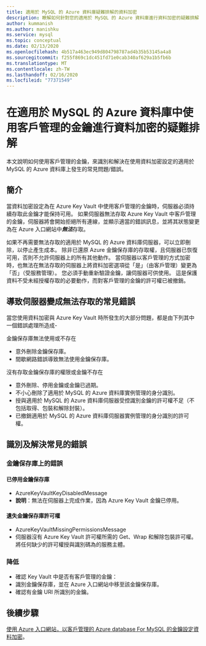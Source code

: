 ```yaml
---
title: 適用於 MySQL 的 Azure 資料庫疑難排解的資料加密
description: 瞭解如何針對您的適用於 MySQL 的 Azure 資料庫進行資料加密的疑難排解
author: kummanish
ms.author: manishku
ms.service: mysql
ms.topic: conceptual
ms.date: 02/13/2020
ms.openlocfilehash: 4b517a463ec949d804798787ad4b35b53145a4a8
ms.sourcegitcommit: f255f869c1dc451fd71e0cab340af629a1b5fb6b
ms.translationtype: MT
ms.contentlocale: zh-TW
ms.lasthandoff: 02/16/2020
ms.locfileid: "77371549"
---
```

# <a name="troubleshooting-data-encryption-with-customer-managed-keys-in-azure-database-for-mysql"></a>在適用於 MySQL 的 Azure 資料庫中使用客戶管理的金鑰進行資料加密的疑難排解
本文說明如何使用客戶管理的金鑰，來識別和解決在使用資料加密設定的適用於 MySQL 的 Azure 資料庫上發生的常見問題/錯誤。

## <a name="introduction"></a>簡介
當資料加密設定為在 Azure Key Vault 中使用客戶管理的金鑰時，伺服器必須持續存取此金鑰才能保持可用。 如果伺服器無法存取 Azure Key Vault 中客戶管理的金鑰，伺服器將會開始拒絕所有連線，並顯示適當的錯誤訊息，並將其狀態變更為在 Azure 入口網站中***無法***存取。

如果不再需要無法存取的適用於 MySQL 的 Azure 資料庫伺服器，可以立即刪除，以停止產生成本。 除非已還原 Azure 金鑰保存庫的存取權，且伺服器已恢復可用，否則不允許伺服器上的所有其他動作。 當伺服器以客戶管理的方式加密時，也無法在無法存取的伺服器上將資料加密選項從「是」（由客戶管理）變更為「否」（受服務管理）。 您必須手動重新驗證金鑰，讓伺服器可供使用。 這是保護資料不受未經授權存取的必要動作，而對客戶管理的金鑰的許可權已被撤銷。

## <a name="common-errors-causing-server-to-become-inaccessible"></a>導致伺服器變成無法存取的常見錯誤

當您使用資料加密與 Azure Key Vault 時所發生的大部分問題，都是由下列其中一個錯誤處理所造成-

金鑰保存庫無法使用或不存在

* 意外刪除金鑰保存庫。
* 間歇網路錯誤導致無法使用金鑰保存庫。

沒有存取金鑰保存庫的權限或金鑰不存在

* 意外刪除、停用金鑰或金鑰已過期。
* 不小心刪除了適用於 MySQL 的 Azure 資料庫實例管理的身分識別。
* 授與適用於 MySQL 的 Azure 資料庫伺服器受控識別金鑰的許可權不足（不包括取得、包裝和解除封裝）。
* 已撤銷適用於 MySQL 的 Azure 資料庫伺服器實例管理的身分識別的許可權。

## <a name="identify-and-resolve-common-errors"></a>識別及解決常見的錯誤
### <a name="errors-on-the-key-vault"></a>金鑰保存庫上的錯誤

#### <a name="disabled-key-vault"></a>已停用金鑰保存庫
* AzureKeyVaultKeyDisabledMessage
* **說明**：無法在伺服器上完成作業，因為 Azure Key Vault 金鑰已停用。

#### <a name="missing-key-vault-permissions"></a>遺失金鑰保存庫許可權
* AzureKeyVaultMissingPermissionsMessage
* 伺服器沒有 Azure Key Vault 許可權所需的 Get、Wrap 和解除包裝許可權。 將任何缺少的許可權授與識別碼為的服務主體。

### <a name="mitigation"></a>降低
* 確認 Key Vault 中是否有客戶管理的金鑰：
* 識別金鑰保存庫，並在 Azure 入口網站中移至該金鑰保存庫。
* 確認有金鑰 URI 所識別的金鑰。


## <a name="next-steps"></a>後續步驟
[使用 Azure 入口網站，以客戶管理的 Azure database For MySQL 的金鑰設定資料加密](howto-data-encryption-portal.md)。